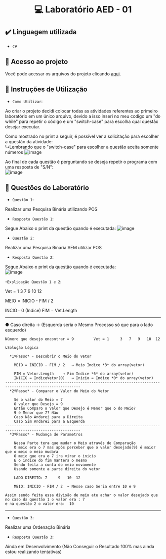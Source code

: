 <h1 align="center"> 💻 Laboratório AED - 01 </h1>

## ✔️ Linguagem utilizada
- ``C#``

## 📁 Acesso ao projeto
Você pode acessar os arquivos do projeto clicando [aqui](https://github.com/AED-PCO/lab-aed-pco-2022-2-PedroHCunhaV).

## 📝 Instruções de Utilização

- `Como Utilizar`:

Ao criar o projeto decidi colocar todas as atividades referentes ao primeiro laboratório em um único arquivo, devido a isso inseri no meu codigo um "do while" para repetir o código e um "switch-case" para escolha qual questão desejar executar.

Como mostrado no print a seguir, é possível ver a solicitação para escolher a questão da atividade: <br>
  ↳Lembrando que o "switch-case" para escolher a questão aceita somente números
![image](https://user-images.githubusercontent.com/101759330/195963146-f8ef0c1d-7cd9-4c5e-b74b-b61af413d00a.png)

Ao final de cada questão é perguntando se deseja repetir o programa com uma resposta de "S/N":<br>
![image](https://user-images.githubusercontent.com/101759330/187083140-d5ada98b-869f-48fd-b3b2-87fa281aaa90.png)

## 🔨 Questões do Laboratório
- `Questão 1`:

Realizar uma Pesquisa Binária utilizando POS

- `Resposta Questão 1`:

Segue Abaixo o print da questão quando é executada:
![image](https://user-images.githubusercontent.com/101759330/195963040-c4016fcf-76ed-4c9d-b612-c441149a23ae.png)

- `Questão 2`:

Realizar uma Pesquisa Binária SEM utilizar POS

- `Resposta Questão 2`:

Segue Abaixo o print da questão quando é executada:<br>
![image](https://user-images.githubusercontent.com/101759330/195963104-e94ff868-cdc6-4584-8f2d-6e3ed97063b6.png)


-`Explicação Questão 1 e 2`:

Vet = 1		3	7	9	10	12

MEIO = INICIO - FIM / 2

INCIO= 0 (Indice)
FIM = Vet.Length

---------------------------------------------------------------------------------

● Caso direita → (Esquerda seria o Mesmo Processo só que para o lado esquerdo)

	Número que desejo encontrar = 9			Vet = 1		3	7	9	10	12

	↳Solução Lógica

	  *1ºPasso* - Descobrir o Meio do Vetor
	   
		MEIO = INICIO - FIM / 2   → Meio Indice *3* do array(vetor)
		
		FIM = Vetor.Length 	  → Fim Indice *6* do array(vetor)
		INICIO = IndiceVetor(0)   → Inicio = Indice *0* do array(vetor)
	--------------------------------------------------------------------------------------------------------
	  *2ºPasso* - Comparar o Valor do Meio do Vetor

		Se o valor do Meio = 7
		O valor que Desejo = 9
		Então Comparo o Valor que Desejo é Menor que o do Meio?
		9 é Menor que 7? Não
		Caso Não Andarei para a Direita
		Caso Sim Andarei para a Esquerda
	--------------------------------------------------------------------------------------------------------
	  *3ºPasso* - Mudança de Parametros

		Nessa Parte tera que mudar o Meio através de Comparação
		O meio era o 7 mas após perceber que o valor desejado(9) é maior que o meio o meio mudara
		O meio que era o 7 ira virar o inicio
		E o indice do fim mantera o mesmo 
		Sendo feita a conta do meio novamente
		Usando somente a parte direita do vetor

		LADO DIREITO: 7		9	10	12
		
		MEIO: INICIO - FIM / 2  → Nesse caso Seria entre 10 e 9
													
    Assim sendo feita essa divisão de meio ate achar o valor desejado que no caso da questão 1 o valor era : 7 
    e na questão 2 o valor era:  10

----------------------------------------------------------------------------------------------------------------------------------------------------------------------

- `Questão 3`:

Realizar uma Ordenação Binária

- `Resposta Questão 3`:

Ainda em Desenvolvimento (Não Conseguir o Resultado 100% mas ainda estou realizando tentativas)
